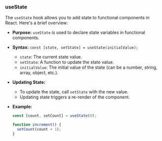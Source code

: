 ### useState

The `useState` hook allows you to add state to functional components in React. Here's a brief overview:

- **Purpose:** `useState` is used to declare state variables in functional components.
- **Syntax:** `const [state, setState] = useState(initialValue);`
  - `state`: The current state value.
  - `setState`: A function to update the state value.
  - `initialValue`: The initial value of the state (can be a number, string, array, object, etc.).
- **Updating State:** 
  - To update the state, call `setState` with the new value.
  - Updating state triggers a re-render of the component.
- **Example:**
  
  ```javascript
  const [count, setCount] = useState(0);
  
  function increment() {
    setCount(count + 1);
  }
